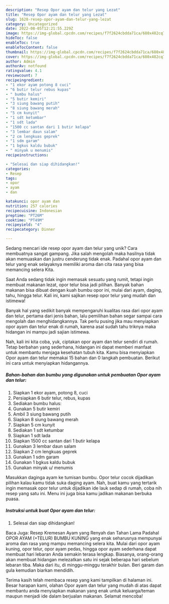 ```yaml
---
description: "Resep Opor ayam dan telur yang Lezat"
title: "Resep Opor ayam dan telur yang Lezat"
slug: 1628-resep-opor-ayam-dan-telur-yang-lezat
category: Uncategorized
date: 2022-08-05T12:21:55.229Z
image: https://img-global.cpcdn.com/recipes/f7f2624cbdda71ca/680x482cq70/opor-ayam-dan-telur-foto-resep-utama.jpg
hideToc: false
enableToc: true
enableTocContent: false
thumbnail: https://img-global.cpcdn.com/recipes/f7f2624cbdda71ca/680x482cq70/opor-ayam-dan-telur-foto-resep-utama.jpg
cover: https://img-global.cpcdn.com/recipes/f7f2624cbdda71ca/680x482cq70/opor-ayam-dan-telur-foto-resep-utama.jpg
author: Admin
authorAv: notfound
ratingvalue: 4.1
reviewcount: 7
recipeingredient:
- "1 ekor ayam potong 8 cuci"
- "6 butir telur rebus kupas"
- " bumbu halus"
- "5 butir kemiri"
- "3 siung bawang putih"
- "8 siung bawang merah"
- "5 cm kunyit"
- "1 sdt ketumbar"
- "1 sdt lada"
- "1500 cc santan dari 1 butir kelapa"
- "3 lembar daun salam"
- "2 cm lengkuas geprek"
- "1 sdm garam"
- "1 bgkus kaldu bubuk"
- " minyak u menumis"
recipeinstructions:

- "Selesai dan siap dihidangkan!"
categories:
- Resep
tags:
- opor
- ayam
- dan

katakunci: opor ayam dan 
nutrition: 257 calories
recipecuisine: Indonesian
preptime: "PT26M"
cooktime: "PT49M"
recipeyield: "4"
recipecategory: Dinner

---
```





Sedang mencari ide resep opor ayam dan telur yang unik? Cara membuatnya sangat gampang. Jika salah mengolah maka hasilnya tidak akan memuaskan dan justru cenderung tidak enak. Padahal opor ayam dan telur yang enak selayaknya memiliki aroma dan cita rasa yang bisa memancing selera Kita.





Saat Anda sedang tidak ingin memasak sesuatu yang rumit, tetapi ingin membuat makanan lezat, opor telur bisa jadi pilihan. Banyak bahan makanan bisa dibuat dengan kuah bumbu opor ini, mulai dari ayam, daging, tahu, hingga telur. Kali ini, kami sajikan resep opor telur yang mudah dan istimewa!

Banyak hal yang sedikit banyak mempengaruhi kualitas rasa dari opor ayam dan telur, pertama dari jenis bahan, lalu pemilihan bahan segar sampai cara mengolah dan menghidangkannya. Tak perlu pusing jika mau menyiapkan opor ayam dan telur enak di rumah, karena asal sudah tahu triknya maka hidangan ini mampu jadi sajian istimewa.






Nah, kali ini kita coba, yuk, ciptakan opor ayam dan telur sendiri di rumah. Tetap berbahan yang sederhana, hidangan ini dapat memberi manfaat untuk membantu menjaga kesehatan tubuh kita. Kamu bisa menyiapkan Opor ayam dan telur memakai 15 bahan dan 0 langkah pembuatan. Berikut ini cara untuk menyiapkan hidangannya.

<!--inarticleads1-->

##### Bahan-bahan dan bumbu yang digunakan untuk pembuatan Opor ayam dan telur:

1. Siapkan 1 ekor ayam, potong 8, cuci
1. Persiapkan 6 butir telur, rebus, kupas
1. Sediakan  bumbu halus:
1. Gunakan 5 butir kemiri
1. Ambil 3 siung bawang putih
1. Siapkan 8 siung bawang merah
1. Siapkan 5 cm kunyit
1. Sediakan 1 sdt ketumbar
1. Siapkan 1 sdt lada
1. Siapkan 1500 cc santan dari 1 butir kelapa
1. Gunakan 3 lembar daun salam
1. Siapkan 2 cm lengkuas geprek
1. Gunakan 1 sdm garam
1. Gunakan 1 bgkus kaldu bubuk
1. Gunakan  minyak u/ menumis


Masukkan daginga ayam ke tumisan bumbu. Opor telur cocok dijadikan pilihan kalau kamu tidak suka daging ayam. Nah, buat kamu yang tertarik ingin memasak opor telur untuk dijadikan ide lauk sedap di rumah, coba nih resep yang satu ini. Menu ini juga bisa kamu jadikan makanan berbuka puasa. 

<!--inarticleads2-->

##### Instruksi untuk buat Opor ayam dan telur:


1. Selesai dan siap dihidangkan!

Baca Juga: Resep Kremesan Ayam yang Renyah dan Tahan Lama Padahal OPOR AYAM (+TELUR) BUMBU KUNING yang enak seharusnya mempunyai aroma dan rasa yang mampu memancing selera kita. Mulai dari opor ayam kuning, opor telur, opor ayam pedas, hingga opor ayam sederhana dapat membuat hari lebaran Anda semakin terasa lengkap. Biasanya, orang-orang akan membuat hidangan melezatkan satu ini sejak beberapa hari sebelum lebaran tiba. Maka dari itu, di minggu-minggu terakhir bulan. Beri garam dan gula kemudian biarkan mendidih. 

Terima kasih telah membaca resep yang kami tampilkan di halaman ini. Besar harapan kami, olahan Opor ayam dan telur yang mudah di atas dapat membantu anda menyiapkan makanan yang enak untuk keluarga/teman maupun menjadi ide dalam berjualan makanan. Selamat mencoba!
